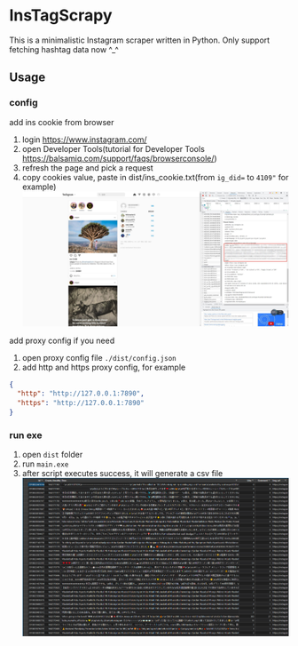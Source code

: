 # InsTagScrapy

This is a minimalistic Instagram scraper written in Python. Only support fetching hashtag data now ^_^


## Usage

### config

add ins cookie from browser
1. login https://www.instagram.com/
2. open Developer Tools(tutorial for Developer Tools https://balsamiq.com/support/faqs/browserconsole/)
3. refresh the page and pick a request
4. copy cookies value, paste in dist/ins_cookie.txt(from `ig_did=` to `4109"` for example)
![avatar](./cookie.jpg)


add proxy config if you need
1. open proxy config file `./dist/config.json`
2. add http and https proxy config, for example
```json
{
  "http": "http://127.0.0.1:7890",
  "https": "http://127.0.0.1:7890"
}
```

### run exe
1. open `dist` folder
2. run `main.exe`
3. after script executes success, it will generate a csv file
![avatar](./result.png)